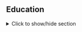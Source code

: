 ## Education

<details>
<summary markdown="0">Click to show/hide section</summary>

#### University of Maryland (Aug 2020 - Present)

I am a PhD candidate in the Joint Quantum Institute (JQI) and the Joint Center for Quantum Information and Computer Science (QuICS) supported by the JQI Graduate Fellowship. My supervisors are Professor Alexey Gorshkov and Professor Victor Albert.

#### Massachusetts Institute of Technology (Sep 2015 - Dec 2018)

I recieved my Bachelor of Science in physics and minor in Computer Science with a GPA 4.9/5.0.

</details>
